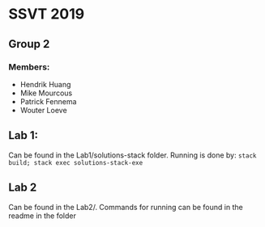 # SSVT 2019
## Group 2
### Members:
- Hendrik Huang
- Mike Mourcous
- Patrick Fennema
- Wouter Loeve

## Lab 1:
Can be found in the Lab1/solutions-stack folder. Running is done by: `stack build; stack exec solutions-stack-exe`

## Lab 2
Can be found in the Lab2/. Commands for running can be found in the readme in the folder
